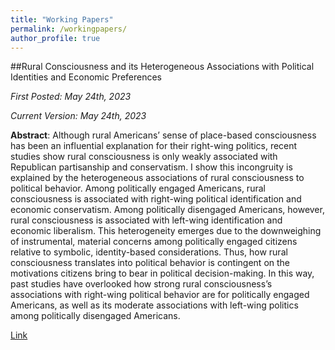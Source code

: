 ```yaml
---
title: "Working Papers"
permalink: /workingpapers/
author_profile: true
---
```


##Rural Consciousness and its Heterogeneous Associations with Political Identities and Economic Preferences

*First Posted: May 24th, 2023*

*Current Version: May 24th, 2023*

**Abstract**: Although rural Americans’ sense of place-based consciousness has been an influential explanation for their right-wing politics, recent studies show rural consciousness is only weakly associated with Republican partisanship and conservatism. I show this incongruity is explained by the heterogeneous associations of rural consciousness to political behavior. Among politically engaged Americans, rural consciousness is associated with right-wing political identification and economic conservatism. Among politically disengaged Americans, however, rural consciousness is associated with left-wing identification and economic liberalism. This heterogeneity emerges due to the downweighing of instrumental, material concerns among politically engaged citizens relative to symbolic, identity-based considerations. Thus, how rural consciousness translates into political behavior is contingent on the motivations citizens bring to bear in political decision-making. In this way, past studies have overlooked how strong rural consciousness’s associations with right-wing political behavior are for politically engaged Americans, as well as its moderate associations with left-wing politics among politically disengaged Americans. 

[Link](www.linkforthcoming.com)
